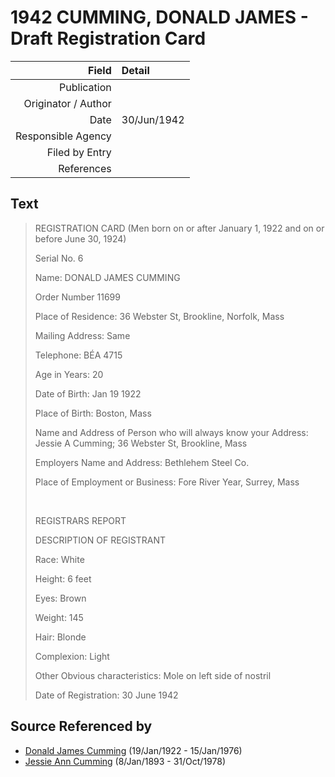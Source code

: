 ﻿---
layout: page
permalink: /sources/s1379696
---

# 1942 CUMMING, DONALD JAMES - Draft Registration Card

Field | Detail
---:|:---
Publication | 
Originator / Author | 
Date | 30/Jun/1942
Responsible Agency | 
Filed by Entry | 
References | 

## Text

> REGISTRATION CARD (Men born on or after January 1, 1922 and on or before June 30, 1924)
>
> Serial No. 6
>
> Name: DONALD JAMES CUMMING
>
> Order Number 11699
>
> Place of Residence: 36 Webster St, Brookline, Norfolk, Mass
>
> Mailing Address: Same
>
> Telephone: BÉA 4715
>
> Age in Years: 20
>
> Date of Birth: Jan 19 1922
>
> Place of Birth: Boston, Mass
>
> Name and Address of Person who will always know your Address: Jessie A Cumming; 36 Webster St, Brookline, Mass
>
> Employers Name and Address: Bethlehem Steel Co.
>
> Place of Employment or Business:  Fore River Year, Surrey, Mass
>
> <br/>
>
> REGISTRARS REPORT
>
> DESCRIPTION OF REGISTRANT
>
> Race: White
>
> Height: 6 feet
>
> Eyes: Brown
>
> Weight: 145
>
> Hair: Blonde
>
> Complexion: Light
>
> Other Obvious characteristics: Mole on left side of nostril
>
> Date of Registration: 30 June 1942
>

## Source Referenced by

* [Donald James Cumming](../people/@42110198@-donald-james-cumming-b1922-1-19-d1976-1-15.md) (19/Jan/1922 - 15/Jan/1976)
* [Jessie Ann Cumming](../people/@66222886@-jessie-ann-cumming-b1893-1-8-d1978-10-31.md) (8/Jan/1893 - 31/Oct/1978)
